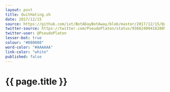 ```yaml
---
layout: post
title: QuitHating.sh
date: 2017/12/15
source: https://github.com/ixt/BotADayBotAway/blob/master/2017/12/15/QuitHating.sh
twitter-source: https://twitter.com/PseudoPlaton/status/936624094182805505
twitter-user: @PseudoPlaton
lesser-bot: true
colour: "#080808"
word-color: "#AAAAAA"
link-color: "white"
published: false
---
```

# {{ page.title }} 
